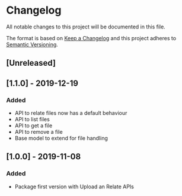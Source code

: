 # Changelog

All notable changes to this project will be documented in this file.

The format is based on [Keep a Changelog](http://keepachangelog.com/en/1.0.0/)
and this project adheres to [Semantic Versioning](http://semver.org/spec/v2.0.0.html).

## [Unreleased]

## [1.1.0] - 2019-12-19
### Added
- API to relate files now has a default behaviour
- API to list files
- API to get a file
- API to remove a file
- Base model to extend for file handling

## [1.0.0] - 2019-11-08
### Added
- Package first version with Upload an Relate APIs
